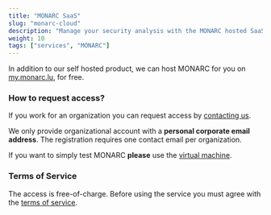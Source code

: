 ```yaml
---
title: "MONARC SaaS"
slug: "monarc-cloud"
description: "Manage your security analysis with the MONARC hosted SaaS offering. No server administration burden."
weight: 10
tags: ["services", "MONARC"]
---
```




In addition to our self hosted product, we can host MONARC for you on
[my.monarc.lu](https://my.monarc.lu), for free.


### How to request access?

If you work for an organization you can request access by
[contacting us](mailto:opensource@nc3.lu).

We only provide organizational account with a __personal corporate email address__.
The registration requires one contact email per organization.

If you want to simply test MONARC __please__ use the
[virtual machine](https://www.monarc.lu/download#virtual-machine).


### Terms of Service

The access is free-of-charge. Before using the service you must agree with the
[terms of service](https://my.monarc.lu/terms.html).

